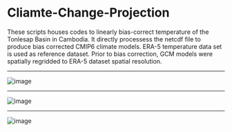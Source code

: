 # Cliamte-Change-Projection

These scripts houses codes to linearly bias-correct temperature of the Tonlesap Basin in Cambodia. It directly processess the netcdf file to produce bias corrected CMIP6 climate models. ERA-5 temperature data set is used as reference dataset. Prior to bias correction, GCM models were spatially regridded to ERA-5 dataset spatial resolution.

<hr>

![image](https://github.com/santosh-dhungana/Cliamte-Change-Projection/assets/57520258/550a69ee-a8d2-41f8-afc0-f49d47b6b92f)

<hr>

![image](https://github.com/santosh-dhungana/Cliamte-Change-Projection/assets/57520258/5880f121-3994-4d00-8a5e-54b239413147)

<hr>

![image](https://github.com/santosh-dhungana/Cliamte-Change-Projection/assets/57520258/f0c6722f-819b-4729-a033-b0618e712c07)

